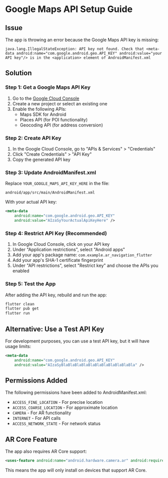 # Google Maps API Setup Guide

## Issue
The app is throwing an error because the Google Maps API key is missing:
```
java.lang.IllegalStateException: API key not found. Check that <meta-data android:name="com.google.android.geo.API_KEY" android:value="your API key"/> is in the <application> element of AndroidManifest.xml
```

## Solution

### Step 1: Get a Google Maps API Key

1. Go to the [Google Cloud Console](https://console.cloud.google.com/)
2. Create a new project or select an existing one
3. Enable the following APIs:
   - Maps SDK for Android
   - Places API (for POI functionality)
   - Geocoding API (for address conversion)

### Step 2: Create API Key

1. In the Google Cloud Console, go to "APIs & Services" > "Credentials"
2. Click "Create Credentials" > "API Key"
3. Copy the generated API key

### Step 3: Update AndroidManifest.xml

Replace `YOUR_GOOGLE_MAPS_API_KEY_HERE` in the file:
```
android/app/src/main/AndroidManifest.xml
```

With your actual API key:
```xml
<meta-data
    android:name="com.google.android.geo.API_KEY"
    android:value="AIzaSyYourActualApiKeyHere" />
```

### Step 4: Restrict API Key (Recommended)

1. In Google Cloud Console, click on your API key
2. Under "Application restrictions", select "Android apps"
3. Add your app's package name: `com.example.ar_navigation_flutter`
4. Add your app's SHA-1 certificate fingerprint
5. Under "API restrictions", select "Restrict key" and choose the APIs you enabled

### Step 5: Test the App

After adding the API key, rebuild and run the app:
```bash
flutter clean
flutter pub get
flutter run
```

## Alternative: Use a Test API Key

For development purposes, you can use a test API key, but it will have usage limits:

```xml
<meta-data
    android:name="com.google.android.geo.API_KEY"
    android:value="AIzaSyBlaBlaBlaBlaBlaBlaBlaBlaBlaBlaBla" />
```

## Permissions Added

The following permissions have been added to AndroidManifest.xml:
- `ACCESS_FINE_LOCATION` - For precise location
- `ACCESS_COARSE_LOCATION` - For approximate location
- `CAMERA` - For AR functionality
- `INTERNET` - For API calls
- `ACCESS_NETWORK_STATE` - For network status

## AR Core Feature

The app also requires AR Core support:
```xml
<uses-feature android:name="android.hardware.camera.ar" android:required="true" />
```

This means the app will only install on devices that support AR Core. 